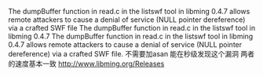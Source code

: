 The dumpBuffer function in read.c in the listswf tool in libming 0.4.7 allows remote attackers to cause a denial of service (NULL pointer dereference) via a crafted SWF file
The dumpBuffer function in read.c in the listswf tool in libming 0.4.7
The dumpBuffer function in read.c in the listswf tool in libming 0.4.7 allows remote attackers to cause a denial of service (NULL pointer dereference) via a crafted SWF file.
不需要加asan
能在秒级发现这个漏洞
两者的速度基本一致
http://www.libming.org/Releases

